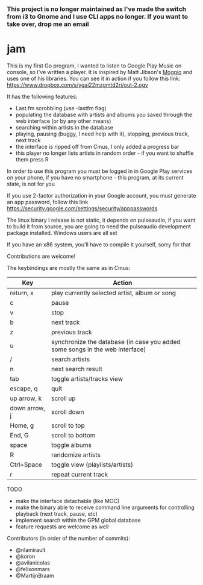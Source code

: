 ### This project is no longer maintained as I've made the switch from i3 to Gnome and I use CLI apps no longer. If you want to take over, drop me an email

# jam

This is my first Go program, I wanted to listen to Google Play Music on console,
so I've written a player. It is inspired by Matt Jibson's [Moggio](https://github.com/mjibson/moggio/) and uses one of
his libraries. You can see it in action if you follow this link:
https://www.dropbox.com/s/ygai22mzgmtd2ri/out-2.ogv

It has the following features:

- Last.fm scrobbling (use -lastfm flag)
- populating the database with artists and albums you saved through the
  web interface (or by any other means)
- searching within artists in the database
- playing, pausing (buggy, I need help with it), stopping, previous track, next
  track
- the interface is ripped off from Cmus, I only added a progress bar
- this player no longer lists artists in random order - if you want to shuffle
  them press R

In order to use this program you must be logged in in Google Play services on
your phone, if you have no smartphone - this program, at its current state,
is not for you

If you use 2-factor authorization in your Google account, you must
generate an app password, follow this link 
https://security.google.com/settings/security/apppasswords

The linux binary I release is not static, it depends on pulseaudio, if you want
to build it from source, you are going to need the pulseaudio development package
installed.
Windows users are all set



If you have an x86 system, you'll have to compile it yourself, sorry for that

Contributions are welcome!

The keybindings are mostly the same as in Cmus:

| Key           | Action                                                                       |
|---------------|------------------------------------------------------------------------------|
| return, x     | play currently selected artist, album or song                                |
| c             | pause                                                                        |
| v             | stop                                                                         |
| b             | next track                                                                   |
| z             | previous track                                                               |
| u             | synchronize the database (in case you added some songs in the web interface) |
| /             | search artists                                                               |
| n             | next search result                                                           |
| tab           | toggle artists/tracks view                                                   |
| escape, q     | quit                                                                         |
| up arrow, k   | scroll up                                                                    |
| down arrow, j | scroll down                                                                  |
| Home, g       | scroll to top                                                                |
| End, G        | scroll to bottom                                                             |
| space         | toggle albums                                                                |
| R             | randomize artists                                                            |
| Ctrl+Space    | toggle view (playlists/artists)                                              |
| r             | repeat current track                                                         |

[1]: https://github.com/mjibson/moggio



TODO
- make the interface detachable (like MOC)
- make the binary able to receive command line arguments for controlling playback
  (next track, pause, etc)
- implement search within the GPM global database
- feature requests are welcome as well


Contributors (in order of the number of commits):
- @nlamirault
- @koron
- @avilanicolas
- @felixonmars
- @MartijnBraam
